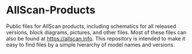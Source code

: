 # AllScan-Products
Public files for AllScan products, including schematics for all released versions, block diagrams, pictures, and other files. Most of these files can also be found at https://allscan.info. This repository is intended to make it easy to find files by a simple hierarchy of model names and versions.
